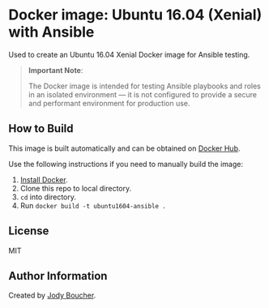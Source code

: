 # Docker image: Ubuntu 16.04 (Xenial) with Ansible

Used to create an Ubuntu 16.04 Xenial Docker image for Ansible testing.

> **Important Note**:
>
>The Docker image is intended for testing Ansible playbooks and roles in an isolated environment — it is not configured to provide a secure and performant environment for production use.

## How to Build

This image is built automatically and can be obtained on [Docker Hub](https://hub.docker.com/r/jodyboucher/ubuntu1604-ansible/).

Use the following instructions if you need to manually build the image:

  1. [Install Docker](https://docs.docker.com/engine/installation/).
  2. Clone this repo to local directory.
  3. `cd` into directory.
  4. Run `docker build -t ubuntu1604-ansible .`

## License

  MIT

## Author Information

Created by [Jody Boucher](https://jodyboucher.com/).
